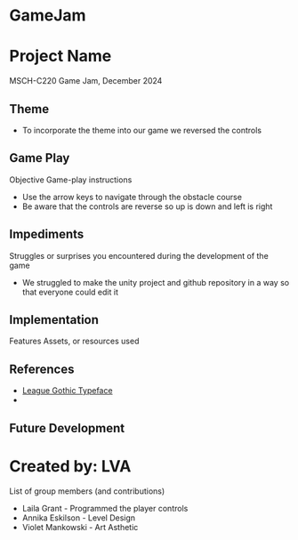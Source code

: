 # GameJam
# Project Name
MSCH-C220 Game Jam, December 2024

## Theme
* To incorporate the theme into our game we reversed the controls

## Game Play
Objective
Game-play instructions
* Use the arrow keys to navigate through the obstacle course
*  Be aware that the controls are reverse so up is down and left is right

## Impediments
Struggles or surprises you encountered during the development of the game
* We struggled to make the unity project and github repository in a way so that everyone could edit it

## Implementation
Features
Assets, or resources used

## References
* [League Gothic Typeface](https://www.theleagueofmoveabletype.com/league-gothic?style=condensed)
* 

## Future Development

# Created by: LVA
List of group members (and contributions)
* Laila Grant - Programmed the player controls
* Annika Eskilson - Level Design 
* Violet Mankowski - Art Asthetic 
